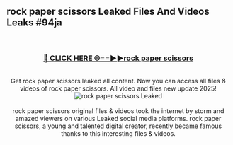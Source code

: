## rock paper scissors Leaked Files And Videos Leaks #94ja
<br>
<div align="center">
<h3><a href="https://watchclip.my.id/rock paper scissors" rel="nofollow">🔴 CLICK HERE 🌐==►►rock paper scissors</a></h3>
<br>
Get rock paper scissors leaked all content. Now you can access all files & videos of rock paper scissors. All video and files new update 2025!
<br>
<a href="https://watchclip.my.id/rock paper scissors" rel="nofollow" data-target="animated-image.originalLink"><img src="https://i.ibb.co.com/WyWwxjT/player-gif2.gif" alt="rock paper scissors Leaked" style="max-width: 100%; display: inline-block;" data-target="animated-image.originalImage"></a>
<br><br>
rock paper scissors original files & videos took the internet by storm and amazed viewers on various Leaked social media platforms. rock paper scissors, a young and talented digital creator, recently became famous thanks to this interesting files & videos.
</div>
<br>